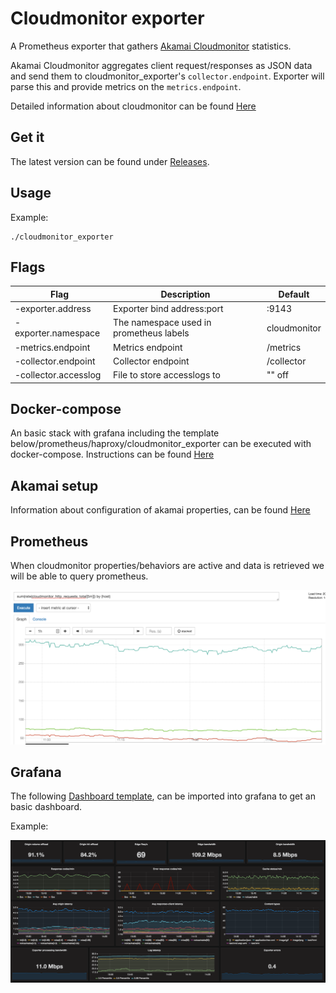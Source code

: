 # Cloudmonitor exporter

A Prometheus exporter that gathers [Akamai Cloudmonitor](https://www.akamai.com/us/en/solutions/intelligent-platform/cloud-monitor.jsp) statistics.

Akamai Cloudmonitor aggregates client request/responses as JSON data and send them to cloudmonitor_exporter's `collector.endpoint`. Exporter will parse this and provide metrics on the `metrics.endpoint`.

Detailed information about cloudmonitor can be found [Here](https://control.akamai.com/dl/customers/ALTA/Cloud-Monitor-Implementation.pdf)

## Get it
The latest version can be found under [Releases](https://github.com/ExpressenAB/cloudmonitor_exporter/releases).

## Usage
Example: 
```
./cloudmonitor_exporter
```

## Flags
Flag | Description | Default
-----|-------------|---------
-exporter.address | Exporter bind address:port | :9143
-exporter.namespace | The namespace used in prometheus labels | cloudmonitor
-metrics.endpoint | Metrics endpoint | /metrics
-collector.endpoint | Collector endpoint | /collector
-collector.accesslog | File to store accesslogs to | "" off

## Docker-compose

An basic stack with grafana including the template below/prometheus/haproxy/cloudmonitor_exporter can be executed with docker-compose. Instructions can be found  [Here](docs/docker-compose.md)

## Akamai setup

Information about configuration of akamai properties, can be found [Here](docs/akamai.md)

## Prometheus

When cloudmonitor properties/behaviors are active and data is retrieved we will be able to query prometheus.

![alt text](docs/prometheus.png "Prometheus")

## Grafana

The following [Dashboard template](setup/grafana.json), can be imported into grafana to get an basic dashboard.

Example:

![alt text](docs/grafana.png "Prometheus")
